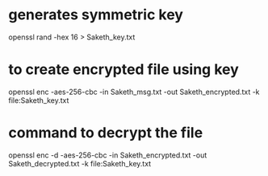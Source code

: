  # generates symmetric key
openssl rand -hex 16 > Saketh_key.txt

# to create encrypted file using key 
openssl enc -aes-256-cbc -in Saketh_msg.txt -out Saketh_encrypted.txt -k file:Saketh_key.txt
# command to decrypt the file
openssl enc -d -aes-256-cbc -in Saketh_encrypted.txt -out Saketh_decrypted.txt -k file:Saketh_key.txt